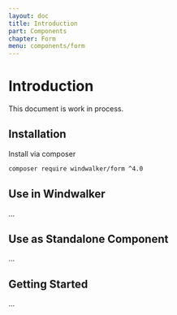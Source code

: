 ```yaml
---
layout: doc
title: Introduction
part: Components
chapter: Form
menu: components/form
---
```


# Introduction

This document is work in process.

## Installation

Install via composer

```bash
composer require windwalker/form ^4.0
```

## Use in Windwalker

...

## Use as Standalone Component

...

## Getting Started

...
